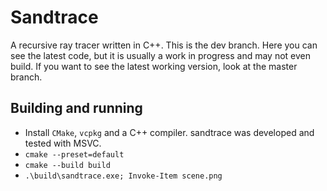 # Sandtrace
A recursive ray tracer written in C++.
This is the dev branch. Here you can see the latest code, but it is usually a work in progress and may not even build. If you want to see the latest working version, look at the master branch.


## Building	and running
- Install `CMake`, `vcpkg` and a C++ compiler. sandtrace was developed and tested with MSVC.
- `cmake --preset=default`
- `cmake --build build`
- `.\build\sandtrace.exe; Invoke-Item scene.png`